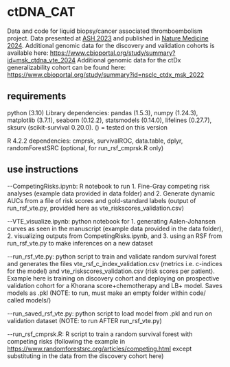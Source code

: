 # ctDNA_CAT
Data and code for liquid biopsy/cancer associated thromboembolism project. Data presented at [ASH 2023](https://ashpublications.org/blood/article/142/Supplement%201/569/503970/DNA-Liquid-Biopsies-for-Cancer-Associated-Venous) and published in [Nature Medicine 2024](https://www.nature.com/articles/s41591-024-03195-0). Additional genomic data for the discovery and validation cohorts is available here: https://www.cbioportal.org/study/summary?id=msk_ctdna_vte_2024 Additional genomic data for the ctDx generalizability cohort can be found here: https://www.cbioportal.org/study/summary?id=nsclc_ctdx_msk_2022

## requirements
python (3.10)
Library dependencies: pandas (1.5.3), numpy (1.24.3), matplotlib (3.7.1), seaborn (0.12.2), statsmodels (0.14.0), lifelines (0.27.7), sksurv (scikit-survival 0.20.0). () = tested on this version

R 4.2.2 dependencies: cmprsk, survivalROC, data.table, dplyr, randomForestSRC (optional, for run_rsf_cmprsk.R only)

## use instructions
--CompetingRisks.ipynb: R notebook to run 1. Fine-Gray competing risk analyses (example data provided in data folder) and 2. Generate dynamic AUCs from a file of risk scores and gold-standard labels (output of run_rsf_vte.py, provided here as vte_riskscores_validation.csv)

--VTE_visualize.ipynb: python notebook for 1. generating Aalen-Johansen curves as seen in the manuscript (example data provided in the data folder), 2. visualizing outputs from CompetingRisks.ipynb, and 3. using an RSF from run_rsf_vte.py to make inferences on a new dataset

--run_rsf_vte.py: python script to train and validate random survival forest and generates the files vte_rsf_c_index_validation.csv (metrics i.e. c-indices for the model) and vte_riskscores_validation.csv (risk scores per patient). Example here is training on discovery cohort and deploying on prospective validation cohort for a Khorana score+chemotherapy and LB+ model. Saves models as .pkl (NOTE: to run, must make an empty folder within code/ called models/)

--run_saved_rsf_vte.py: python script to load model from .pkl and run on validation dataset (NOTE: to run AFTER run_rsf_vte.py)

--run_rsf_cmprsk.R: R script to train a random survival forest with competing risks (following the example in https://www.randomforestsrc.org/articles/competing.html except substituting in the data from the discovery cohort here)
